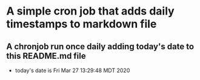 A simple cron job that adds daily timestamps to markdown file
============================================================
## A chronjob run once daily adding today's date to this README.md file
* today's date is Fri Mar 27 13:29:48 MDT 2020
